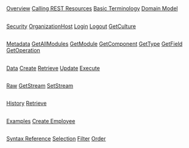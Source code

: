 ##
[Overview](Overview.md) 
[Calling REST Resources](overview.md#Calling) 
[Basic Terminology](overview.md#Basic) 
[Domain Model](overview.md#Domain)
##
[Security](security.md) 
[OrganizationHost](security.md#OrganizationHost) 
[Login](security.md#Login) 
[Logout](security.md#Logout) 
[GetCulture](security.md#GetCulture)
##
[Metadata](meta.md) 
[GetAllModules](meta.md#GetAllModules) 
[GetModule](meta.md#GetModule) 
[GetComponent](meta.md#GetComponent) 
[GetType](meta.md#GetType) 
[GetField](meta.md#GetField) 
[GetOperation](meta.md#GetOperation)
##
[Data](data.md) 
[Create](data.md#Create) 
[Retrieve](data.md#Retrieve) 
[Update](data.md#Update) 
[Execute](data.md#Execute)
##
[Raw](raw.md) 
[GetStream](raw.md#GetStream) 
[SetStream](raw.md#SetStream)
##
[History](history.md) 
[Retrieve](history.md#Retrieve)
##
[Examples](example.employee.md) 
[Create Employee](example.employee.md)
##
[Syntax Reference](syntax.md) 
[Selection](syntax.md#Selection) 
[Filter](syntax.md#Filter) 
[Order](syntax.md#Order)